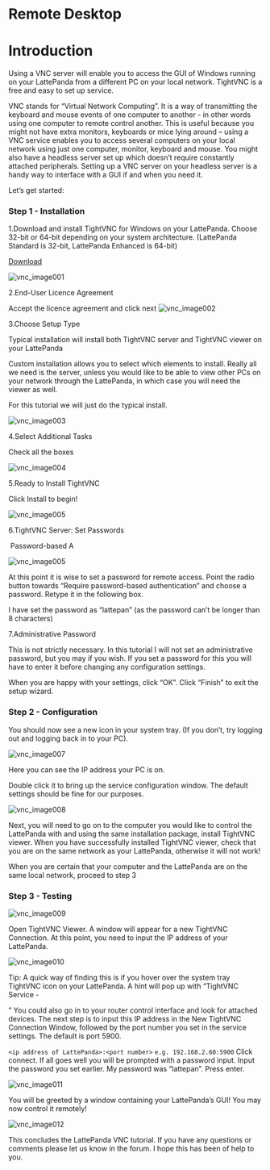 # Remote Desktop

# Introduction

Using a VNC server will enable you to access the GUI of Windows running on your LattePanda from a different PC on your local network. TightVNC is a free and easy to set up service.

VNC stands for “Virtual Network Computing”. It is a way of transmitting the keyboard and mouse events of one computer to another - in other words using one computer to remote control another. This is useful because you might not have extra monitors, keyboards or mice lying around – using a VNC service enables you to access several computers on your local network using just one computer, monitor, keyboard and mouse. You might also have a headless server set up which doesn’t require constantly attached peripherals. Setting up a VNC server on your headless server is a handy way to interface with a GUI if and when you need it. 

Let’s get started:

### Step 1 - Installation

1.Download and install TightVNC for Windows on your LattePanda. Choose 32-bit or 64-bit depending on your system architecture. (LattePanda Standard is 32-bit, LattePanda Enhanced is 64-bit)

   [Download](http://www.tightvnc.com/download.php)

   ![vnc_image001](http://www.lattepanda.com/wp-content/uploads/2016/02/vnc_image001.png)

2.End-User Licence Agreement

Accept the licence agreement and click next
   ![vnc_image002](http://www.lattepanda.com/wp-content/uploads/2016/02/vnc_image002.png)

3.Choose Setup Type

   Typical installation will install both TightVNC server and TightVNC viewer on your LattePanda

   Custom installation allows you to select which elements to install. Really all we need is the server, unless you would like to be able to view other PCs on your network through the LattePanda, in which case you will need the viewer as well.

   For this tutorial we will just do the typical install.

   ![vnc_image003](http://www.lattepanda.com/wp-content/uploads/2016/02/vnc_image003.png)

4.Select Additional Tasks

   Check all the boxes

   ![vnc_image004](http://www.lattepanda.com/wp-content/uploads/2016/02/vnc_image004.png)

5.Ready to Install TightVNC

Click Install to begin!

   ![vnc_image005](http://www.lattepanda.com/wp-content/uploads/2016/02/vnc_image005.png)

6.TightVNC Server: Set Passwords

​    Password-based A

   ![vnc_image005](http://www.lattepanda.com/wp-content/uploads/2016/02/vnc_image006.png)

At this point it is wise to set a password for remote access. Point the radio button towards “Require password-based authentication” and choose a password. Retype it in the following box.

I have set the password as “lattepan” (as the password can’t be longer than 8 characters)

7.Administrative Password

This is not strictly necessary. In this tutorial I will not set an administrative password, but you may if you wish. If you set a password for this you will have to enter it before changing any configuration settings.

When you are happy with your settings, click “OK”. Click “Finish” to exit the setup wizard.

### Step 2 - Configuration

   You should now see a new icon in your system tray. (If you don’t, try logging out and logging back in to your PC).

   ![vnc_image007](http://www.lattepanda.com/wp-content/uploads/2016/02/vnc_image007.png)

Here you can see the IP address your PC is on.

Double click it to bring up the service configuration window. The default settings should be fine for our purposes.

   ![vnc_image008](http://www.lattepanda.com/wp-content/uploads/2016/02/vnc_image008.png)

Next, you will need to go on to the computer you would like to control the LattePanda with and using the same installation package, install TightVNC viewer. When you have successfully installed TightVNC viewer, check that you are on the same network as your LattePanda, otherwise it will not work!

When you are certain that your computer and the LattePanda are on the same local network, proceed to step 3

### Step 3 - Testing

   ![vnc_image009](http://www.lattepanda.com/wp-content/uploads/2016/02/vnc_image009.png)

Open TightVNC Viewer. A window will appear for a new TightVNC Connection. At this point, you need to input the IP address of your LattePanda.

   ![vnc_image010](http://www.lattepanda.com/wp-content/uploads/2016/02/vnc_image010.png)

Tip: A quick way of finding this is if you hover over the system tray TightVNC icon on your LattePanda. A hint will pop up with “TightVNC Service - 

” You could also go in to your router control interface and look for attached devices. The next step is to input this IP address in the New TightVNC Connection Window, followed by the port number you set in the service settings. The default is port 5900.

 `<ip address of LattePanda>:<port number>`
   `e.g. 192.168.2.60:5900` Click connect. If all goes well you will be prompted with a password input. Input the password you set earlier. My password was “lattepan”. Press enter.


![vnc_image011](http://www.lattepanda.com/wp-content/uploads/2016/02/vnc_image011.png)

You will be greeted by a window containing your LattePanda’s GUI! You may now control it remotely!

![vnc_image012](http://www.lattepanda.com/wp-content/uploads/2016/02/vnc_image012.png)

This concludes the LattePanda VNC tutorial. If you have any questions or comments please let us know in the forum. I hope this has been of help to you.